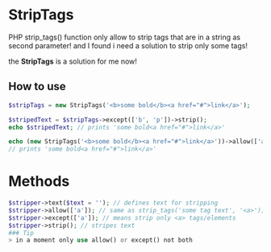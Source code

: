 # StripTags

PHP strip_tags() function only allow to strip tags that are in a string as second parameter!
and I found i need a solution to strip only some tags!

the __StripTags__ is a solution for me now!

## How to use
```php
$stripTags = new StripTags('<b>some bold</b><a href="#">link</a>');

$stripedText = $stripTags->except(['b', 'p'])->strip();
echo $stripedText; // prints 'some bold<a href="#">link</a>'
```
```php
echo (new StripTags('<b>some bold</b><a href="#">link</a>'))->allow(['a'])->strip();
// prints 'some bold<a href="#">link</a>'
```

# Methods
```php
$stripper->text($text = ''); // defines text for stripping
$stripper->allow(['a']); // same as strip_tags('some tag text', '<a>');
$stripper->except(['a']); // means strip only <a> tags/elements
$stripper->strip(); // stripes text
### Tip
> in a moment only use allow() or except() not both
